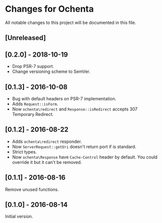 # Changes for Ochenta

All notable changes to this project will be documented in this file.

## [Unreleased]

## [0.2.0] - 2018-10-19

- Drop PSR-7 support.
- Change versioning scheme to SemVer.

## [0.1.3] - 2016-10-08

- Bug with default headers on PSR-7 implementation.
- Adds `Request::isForm`.
- Now `ochenta\redirect` and `Response::isRedirect` accepts 307 Temporary Redirect.

## [0.1.2] - 2016-08-22

- Adds `ochenta\redirect` responder.
- Now `ServerRequest::getUri` doesn't return port if is standard.
- Strict types.
- Now `ochenta\Response` have `Cache-Control` header by default.
  You could override it but it can't be removed.

## [0.1.1] - 2016-08-16

Remove unused functions.

## [0.1.0] - 2016-08-14

Initial version.
